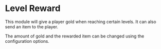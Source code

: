 # Level Reward
This module will give a player gold when reaching certain levels. It can also send an item to the player.

The amount of gold and the rewarded item can be changed using the configuration options.

